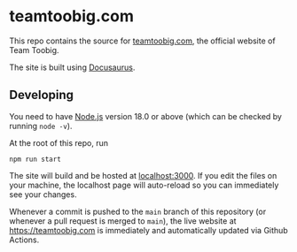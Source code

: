 # teamtoobig.com

This repo contains the source for [teamtoobig.com](https://teamtoobig.com/), the official website of Team Toobig.

The site is built using [Docusaurus](https://docusaurus.io/).



## Developing

You need to have [Node.js](https://nodejs.org/en/download/) version 18.0 or above (which can be checked by running `node -v`).

At the root of this repo, run

```
npm run start
```

The site will build and be hosted at [localhost:3000](http://localhost:3000). If you edit the files on your machine, the localhost page will auto-reload so you can immediately see your changes.

Whenever a commit is pushed to the `main` branch of this repository (or whenever a pull request is merged to `main`), the live website at https://teamtoobig.com is immediately and automatically updated via Github Actions.

